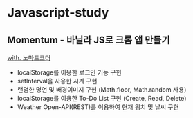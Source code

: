 # Javascript-study

## Momentum - 바닐라 JS로 크롬 앱 만들기

[with. 노마드코더](https://nomadcoders.co/javascript-for-beginners/lobby)

- localStorage를 이용한 로그인 기능 구현
- setInterval을 사용한 시계 구현
- 랜덤한 명언 및 배경이미지 구현 (Math.floor, Math.random 사용)
- localStorage를 이용한 To-Do List 구현 (Create, Read, Delete)
- Weather Open-API(REST)를 이용하여 현재 위치 및 날씨 구현
